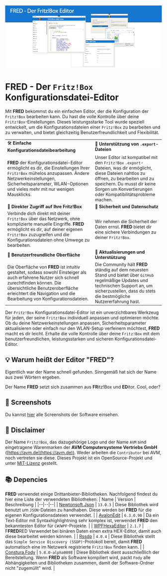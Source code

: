 
![Preview](https://raw.githubusercontent.com/FritzTools/FRED/main/Screenshots/Preview.png)

# FRED - Der `Fritz!Box` Konfigurationsdatei-Editor
Mit **FRED** bekommst du ein einfachen Editor, der die Konfiguration der `Fritz!Box` bearbeiten kann. Du hast die volle Kontrolle über deine `Fritz!Box`-Einstellungen. Dieses leistungsstarke Tool wurde speziell entwickelt, um die Konfigurationsdateien einer `Fritz!Box` zu bearbeiten und zu verwalten, und bietet gleichzeitig Benutzerfreundlichkeit und Flexibilität.

| | |
|--|--|
| 🛠️ ****Einfache Konfigurationsdateibearbeitung**** | 📕 **Unterstützung von `.export`-Dateien** |
| **FRED** der Konfigurationsdatei-Editor ermöglicht es dir, die Einstellungen Ihrer `Fritz!Box` mühelos anzupassen. Ändere Netzwerkeinstellungen, Sicherheitsparameter, WLAN-Optionen und vieles mehr mit nur wenigen Mausklicks. | Unser Editor ist kompatibel mit den `Fritz!Box` `.export`-Dateien, was dir ermöglicht, diese Dateien nahtlos zu öffnen, zu bearbeiten und zu speichern. Du musst dir keine Sorgen um Konvertierungen oder Kompatibilitätsprobleme machen. |
| 🔗 **Direkter Zugriff auf Ihre Fritz!Box** | 🔐 **Sicherheit und Datenschutz** |
| Verbinde dich direkt mit deiner `Fritz!Box` über das Netzwerk, ohne komplizierte manuelle Eingriffe. **FRED** ermöglicht es dir, auf deiner eigenen `Fritz!Box` zuzugreifen und die Konfigurationsdateien ohne Umwege zu bearbeiten. | Wir nehmen die Sicherheit der Daten ernst. **FRED** bietet dir eine sichere Verbindungen zu deiner `Fritz!Box`. |
| 💝 **Benutzerfreundliche Oberfläche** | 🔄 **Aktualisierungen und Unterstützung** |
| Die Oberfläche von **FRED** ist intuitiv gestaltet, sodass sowohl Einsteiger als auch erfahrene Nutzer sich schnell zurechtfinden können. Die übersichtliche Benutzeroberfläche erleichtert die Navigation und die Bearbeitung von Konfigurationsdateien. | Die Community hält **FRED** ständig auf dem neuesten Stand und bietet über `GitHub` regelmäßige Updates und technischen Support an, um sicherzustellen, dass du stets die bestmögliche Nutzererfahrung hast. |

Der `Fritz!Box` Konfigurationsdatei-Editor ist ein unverzichtbares Werkzeug für jeden, der seine `Fritz!Box` individuell anpassen und optimieren möchte. Ob du deine Netzwerkeinstellungen anpassen, Sicherheitsparameter aktualisieren oder einfach nur den WLAN-Setup verfeinern möchtest, **FRED** macht es dir leicht. Erhalte die volle Kontrolle über deine `Fritz!Box` mit dem benutzerfreundlichen, leistungsstarken und sicheren Konfigurationsdatei-Editor.

## 💡 Warum heißt der Editor "FRED"?
Eigentlich war der Name schnell gefunden. Sinngemäß hat sich der Name aus zwei Wörtern ergeben.

Der Name **FRED** setzt sich zusammen aus **FR**itz!Box und **ED**itor. Cool, oder?

## 🎨 Screenshots
Du kannst [hier](https://github.com/FritzTools/FRED/blob/main/Screenshots/Readme.md) alle Screenshots der Software einsehen.

## 📃 Disclaimer
Der Name `Fritz!Box`, das dazugehörige Logo und der Name `AVM` sind eingetragene Warenmarken der **AVM Computersysteme Vertriebs GmbH** ([https://avm.de](https://avm.de)). Weder arbeiten die `Contributor` bei AVM, noch vertreten sie diese. Dieses Projekt ist ein OpenSource-Projekt und unter [MIT-Lizenz](https://github.com/FritzTools/FRED/blob/main/LICENSE) gestellt.

## 📚 Depencies
**FRED** verwendet einige Drittanbieter-Bibliotheken. Nachfolgend findest du hier eine Liste der verwendeten Bibliotheken:
| Name | Version | Beschreibung |
|--|--|--|
| [Newtonsoft.Json](https://www.newtonsoft.com/json) | `13.0.3` | Diese Bibliothek wird benutzt um `JSON`-Dateien zu handhaben. Diese werden bei **FRED** für die eigenen Konfigurationsdateien verwendet. |
| [AvalonEdit](http://www.avalonedit.net) | `6.3.0.90` | Da ein Text-Editor mit Syntaxhighlightning sehr komplex ist, verwendet **FRED** den bekanntesten Editor für `C#`/`WPF`-Projekte. |
| [WPFHexaEditor](https://github.com/abbaye/WpfHexEditorControl) | `2.1.7` | F**FRED**RED Verwendet bei binären Daten einen extra HEX-Editor, damit auch diese bearbeitet werden können. |
| [Rssdp](https://github.com/Yortw/RSSDP) | `4.0.4` | Diese Bibliothek stellt das `Simple Service Discovery (SSDP)`-Protokoll bereit, damit **FRED** automatisch eine im Netzwerk registrierte `Fritz!Box` finden kann. |
| [Constura.Fody](https://github.com/Fody/Costura) | `5.8.0-alpha0098` | Diese Bibliothek dient ausschließlich der Bereitstellung. Wenn **FRED** als Software kompiliert wird, packt `Fody` alle Abhängigkeiten und Bibliotheken zusammen, damit der Software-Ordner nicht "zugemüllt" wird. |
